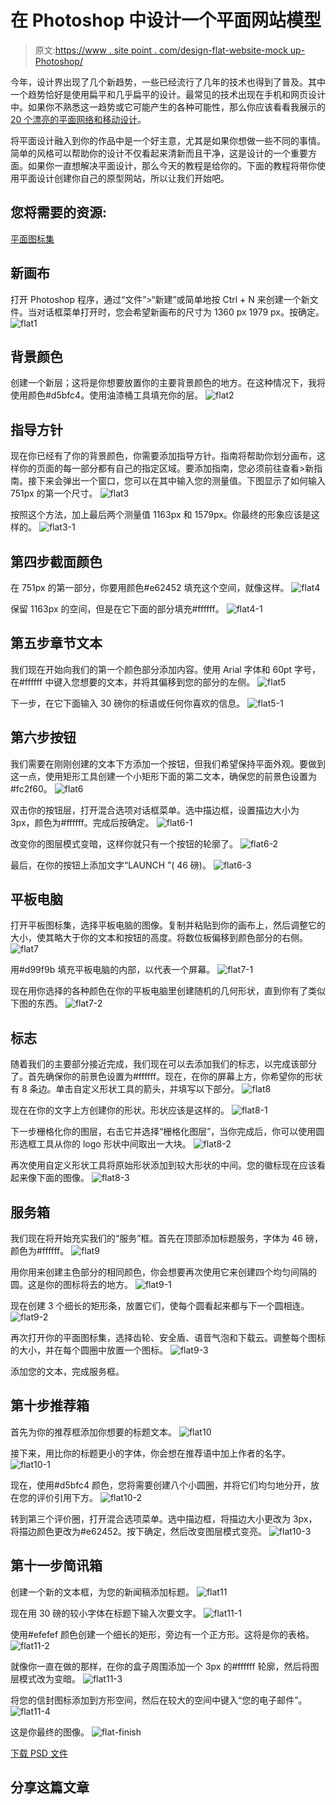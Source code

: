 # 在 Photoshop 中设计一个平面网站模型

> 原文:[https://www . site point . com/design-flat-website-mock up-Photoshop/](https://www.sitepoint.com/design-flat-website-mockup-photoshop/)

今年，设计界出现了几个新趋势，一些已经流行了几年的技术也得到了普及。其中一个趋势恰好是使用扁平和几乎扁平的设计。最常见的技术出现在手机和网页设计中。如果你不熟悉这一趋势或它可能产生的各种可能性，那么你应该看看我展示的 [20 个漂亮的平面网络和移动设计](https://www.sitepoint.com/20-beautiful-flat-web-and-mobile-designs/)。

将平面设计融入到你的作品中是一个好主意，尤其是如果你想做一些不同的事情。简单的风格可以帮助你的设计不仅看起来清新而且干净，这是设计的一个重要方面。如果你一直想解决平面设计，那么今天的教程是给你的。下面的教程将带你使用平面设计创建你自己的原型网站，所以让我们开始吧。

## 您将需要的资源:

[平面图标集](http://dribbble.com/shots/1295585-Free-Stroke-Icons)

## 新画布

打开 Photoshop 程序，通过“文件”>“新建”或简单地按 Ctrl + N 来创建一个新文件。当对话框菜单打开时，您会希望新画布的尺寸为 1360 px 1979 px。按确定。
![flat1](../Images/a9c50dc9afe06bc4f4270c42363cc381.png)

## 背景颜色

创建一个新层；这将是你想要放置你的主要背景颜色的地方。在这种情况下，我将使用颜色#d5bfc4。使用油漆桶工具填充你的层。
![flat2](../Images/a33fa026beadafdb3250f824303d82cb.png)

## 指导方针

现在你已经有了你的背景颜色，你需要添加指导方针。指南将帮助你划分画布，这样你的页面的每一部分都有自己的指定区域。要添加指南，您必须前往查看>新指南。接下来会弹出一个窗口，您可以在其中输入您的测量值。下图显示了如何输入 751px 的第一个尺寸。
![flat3](../Images/4076f9333eb135bdd7f18a8f6d3be8d7.png)

按照这个方法，加上最后两个测量值 1163px 和 1579px。你最终的形象应该是这样的。
![flat3-1](../Images/93decb7ee2f4be3948bdf66b4148b468.png)

## 第四步截面颜色

在 751px 的第一部分，你要用颜色#e62452 填充这个空间，就像这样。
![flat4](../Images/a0583e8668dda64f122911228956ab28.png)

保留 1163px 的空间，但是在它下面的部分填充#ffffff。
![flat4-1](../Images/cf69eea34c6ab3c9ff26b9863a25c61f.png)

## 第五步章节文本

我们现在开始向我们的第一个颜色部分添加内容。使用 Arial 字体和 60pt 字号，在#ffffff 中键入您想要的文本，并将其偏移到您的部分的左侧。
![flat5](../Images/b83ff4d61362ff2092e44f9ab3623927.png)

下一步，在它下面输入 30 磅你的标语或任何你喜欢的信息。
![flat5-1](../Images/45b1aaea420842a1e84b4447af9d86fa.png)

## 第六步按钮

我们需要在刚刚创建的文本下方添加一个按钮，但我们希望保持平面外观。要做到这一点，使用矩形工具创建一个小矩形下面的第二文本，确保您的前景色设置为#fc2f60。
![flat6](../Images/dda02cd29bcc62b58ff9605306fd0c16.png)

双击你的按钮层，打开混合选项对话框菜单。选中描边框，设置描边大小为 3px，颜色为#ffffff。完成后按确定。
![flat6-1](../Images/36fccf085cd807303a5eed6b9925206a.png)

改变你的图层模式变暗，这样你就只有一个按钮的轮廓了。
![flat6-2](../Images/ef2035301e54b27378b689caff744506.png)

最后，在你的按钮上添加文字“LAUNCH ”( 46 磅)。
![flat6-3](../Images/f0b5b0cdcfb37e972877dfb9f60f56d0.png)

## 平板电脑

打开平板图标集，选择平板电脑的图像。复制并粘贴到你的画布上，然后调整它的大小，使其略大于你的文本和按钮的高度。将数位板偏移到颜色部分的右侧。
![flat7](../Images/7066d10126e3c0c569342e444de8706b.png)

用#d99f9b 填充平板电脑的内部，以代表一个屏幕。
![flat7-1](../Images/bfb17207113ede82991bcbaa4c12a7dc.png)

现在用你选择的各种颜色在你的平板电脑里创建随机的几何形状，直到你有了类似下图的东西。
![flat7-2](../Images/80a73581e0ad9adc74f96d19a1128f4c.png)

## 标志

随着我们的主要部分接近完成，我们现在可以去添加我们的标志，以完成该部分了。首先确保你的前景色设置为#ffffff。现在，在你的屏幕上方，你希望你的形状有 8 条边。单击自定义形状工具的箭头，并填写以下部分。
![flat8](../Images/ebb2c62297eb687769a1a3fc78f10235.png)

现在在你的文字上方创建你的形状。形状应该是这样的。
![flat8-1](../Images/e10be10b9ae50f98adbf1859ae0932d2.png)

下一步栅格化你的图层，右击它并选择“栅格化图层”，当你完成后，你可以使用圆形选框工具从你的 logo 形状中间取出一大块。
![flat8-2](../Images/e6f4fdd9d9addb58932e72c79719c782.png)

再次使用自定义形状工具将原始形状添加到较大形状的中间。您的徽标现在应该看起来像下面的图像。
![flat8-3](../Images/97076a6b662bd392339b57809fcb61b0.png)

## 服务箱

我们现在将开始充实我们的“服务”框。首先在顶部添加标题服务，字体为 46 磅，颜色为#ffffff。
![flat9](../Images/b70ed26f7abdfd444cb21d841f5c0159.png)

用你用来创建主色部分的相同颜色，你会想要再次使用它来创建四个均匀间隔的圆。这是你的图标将去的地方。
![flat9-1](../Images/7b52519c5adb9e04a29604b461e5ef37.png)

现在创建 3 个细长的矩形条，放置它们，使每个圆看起来都与下一个圆相连。
![flat9-2](../Images/7f63346c3a334e668848aac0548fa5d6.png)

再次打开你的平面图标集，选择齿轮、安全盾、语音气泡和下载云。调整每个图标的大小，并在每个圆圈中放置一个图标。
![flat9-3](../Images/3d21cc9552f3f6a2f53f017cad51a9f1.png)

添加您的文本，完成服务框。

## 第十步推荐箱

首先为你的推荐框添加你想要的标题文本。
![flat10](../Images/109e0ad9a40103718b12977653579ca2.png)

接下来，用比你的标题更小的字体，你会想在推荐语中加上作者的名字。
![flat10-1](../Images/f6a87c5fd88fd8e3c28dbf68f06a5b6c.png)

现在，使用#d5bfc4 颜色，您将需要创建八个小圆圈，并将它们均匀地分开，放在您的评价引用下方。
![flat10-2](../Images/03af202c0e44657cc9b88eedfdba51c1.png)

转到第三个评价圈，打开混合选项菜单。选中描边框，将描边大小更改为 3px，将描边颜色更改为#e62452。按下确定，然后改变图层模式变亮。
![flat10-3](../Images/b288e6e67076901b4796c2be322b175b.png)

## 第十一步简讯箱

创建一个新的文本框，为您的新闻稿添加标题。
![flat11](../Images/ef170d4536a115d51a7e76dad690a080.png)

现在用 30 磅的较小字体在标题下输入次要文字。
![flat11-1](../Images/7df27633902cb28c0bfcc965faa36274.png)

使用#efefef 颜色创建一个细长的矩形，旁边有一个正方形。这将是你的表格。
![flat11-2](../Images/dc5ddee5e81309a2ebc39ef7d9d6758e.png)

就像你一直在做的那样，在你的盒子周围添加一个 3px 的#ffffff 轮廓，然后将图层模式改为变暗。
![flat11-3](../Images/447f8674e479aa39de3c65fe195f0121.png)

将您的信封图标添加到方形空间，然后在较大的空间中键入“您的电子邮件”。
![flat11-4](../Images/f697f634bf1c184812609294acf37585.png)

这是你最终的图像。
![flat-finish](../Images/36660456ddae2b195bafb15e72984330.png)

[下载 PSD 文件](https://www.dropbox.com/s/68ur4b0t7k0t57f/flat.zip)

## 分享这篇文章